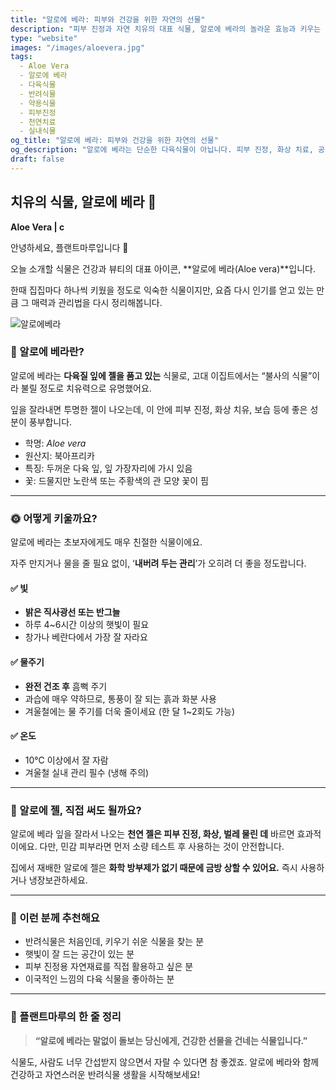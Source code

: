 ```yaml
---
title: "알로에 베라: 피부와 건강을 위한 자연의 선물"
description: "피부 진정과 자연 치유의 대표 식물, 알로에 베라의 놀라운 효능과 키우는 방법을 소개합니다."
type: "website"
images: "/images/aloevera.jpg"
tags:
  - Aloe Vera
  - 알로에 베라
  - 다육식물
  - 반려식물
  - 약용식물
  - 피부진정
  - 천연치료
  - 실내식물
og_title: "알로에 베라: 피부와 건강을 위한 자연의 선물"
og_description: "알로에 베라는 단순한 다육식물이 아닙니다. 피부 진정, 화상 치료, 공기 정화까지! 실내에서 키우기 쉬운 이 반려식물의 놀라운 매력을 알아보세요."
draft: false
---
```



##  치유의 식물, 알로에 베라 🌿

**Aloe Vera | c**

  
안녕하세요, 플랜트마루입니다 🌱

오늘 소개할 식물은 건강과 뷰티의 대표 아이콘, **알로에 베라(Aloe vera)**입니다.

  

한때 집집마다 하나씩 키웠을 정도로 익숙한 식물이지만, 요즘 다시 인기를 얻고 있는 만큼 그 매력과 관리법을 다시 정리해봅니다.

![알로에베라](/images/aloevera.jpg) 

### 🍃 알로에 베라란?

알로에 베라는 **다육질 잎에 젤을 품고 있는** 식물로, 고대 이집트에서는 “불사의 식물”이라 불릴 정도로 치유력으로 유명했어요.

잎을 잘라내면 투명한 젤이 나오는데, 이 안에 피부 진정, 화상 치유, 보습 등에 좋은 성분이 풍부합니다.

- 학명: _Aloe vera_
- 원산지: 북아프리카
- 특징: 두꺼운 다육 잎, 잎 가장자리에 가시 있음
- 꽃: 드물지만 노란색 또는 주황색의 관 모양 꽃이 핌

---

### 🌞 어떻게 키울까요?

알로에 베라는 초보자에게도 매우 친절한 식물이에요.

자주 만지거나 물을 줄 필요 없이, ‘**내버려 두는 관리**’가 오히려 더 좋을 정도랍니다.

  
#### ✅ 빛

- **밝은 직사광선 또는 반그늘**
- 하루 4~6시간 이상의 햇빛이 필요
- 창가나 베란다에서 가장 잘 자라요


  

#### ✅ 물주기

- **완전 건조 후** 흠뻑 주기
- 과습에 매우 약하므로, 통풍이 잘 되는 흙과 화분 사용
- 겨울철에는 물 주기를 더욱 줄이세요 (한 달 1~2회도 가능)
    
#### **✅ 온도**

- 10℃ 이상에서 잘 자람
- 겨울철 실내 관리 필수 (냉해 주의)

---

### 🧴 알로에 젤, 직접 써도 될까요?

알로에 베라 잎을 잘라서 나오는 **천연 젤은 피부 진정, 화상, 벌레 물린 데** 바르면 효과적이에요.
다만, 민감 피부라면 먼저 소량 테스트 후 사용하는 것이 안전합니다.

집에서 재배한 알로에 젤은 **화학 방부제가 없기 때문에 금방 상할 수 있어요.** 즉시 사용하거나 냉장보관하세요.

---

### 💚 이런 분께 추천해요

- 반려식물은 처음인데, 키우기 쉬운 식물을 찾는 분
- 햇빛이 잘 드는 공간이 있는 분
- 피부 진정용 자연재료를 직접 활용하고 싶은 분
- 이국적인 느낌의 다육 식물을 좋아하는 분


---

### 🌿 플랜트마루의 한 줄 정리

> **“알로에 베라는 말없이 돌보는 당신에게, 건강한 선물을 건네는 식물입니다.”**

식물도, 사람도 너무 간섭받지 않으면서 자랄 수 있다면 참 좋겠죠.
알로에 베라와 함께 건강하고 자연스러운 반려식물 생활을 시작해보세요!